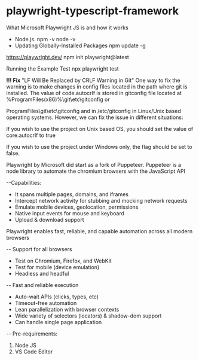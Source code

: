 # playwright-typescript-framework
What Microsoft Playwright JS is and how it works
* Node.js. npm -v node -v 
* Updating Globally-Installed Packages npm update -g

https://playwright.dev/ npm init playwright@latest

Running the Example Test npx playwright test


**!!! Fix**  "LF Will Be Replaced by CRLF Warning in Git"
One way to fix the warning is to make changes in config files located in the path where git is installed. 
The value of code.autocrlf is stored in gitconfig file located at %ProgramFiles(x86)%\git\etc\gitconfig or

ProgramFiles\git\etc\gitconfig and in /etc/gitconfig in Linux/Unix based operating systems. However, we can fix the issue in different situations:

If you wish to use the project on Unix based OS, you should set the value of core.autocrlf to true

If you wish to use the project under Windows only, the flag should be set to false.

Playwright by Microsoft did start as a fork of Puppeteer. Puppeteer is a node library to automate the chromium browsers with the JavaScript API

--Capabilities:
* It spans multiple pages, domains, and iframes
* Intercept network activity for stubbing and mocking network requests
* Emulate mobile devices, geolocation, permissions
* Native input events for mouse and keyboard
* Upload & download support

Playwright enables fast, reliable, and capable automation across all modern browsers

-- Support for all browsers
* Test on Chromium, Firefox, and WebKit
* Test for mobile (device emulation)
* Headless and headful

-- Fast and reliable execution
* Auto-wait APIs (clicks, types, etc)
* Timeout-free automation
* Lean parallelization with browser contexts
* Wide variety of selectors (locators) & shadow-dom support
* Can handle single page application

-- Pre-requirements:
1. Node JS
2. VS Code Editor
